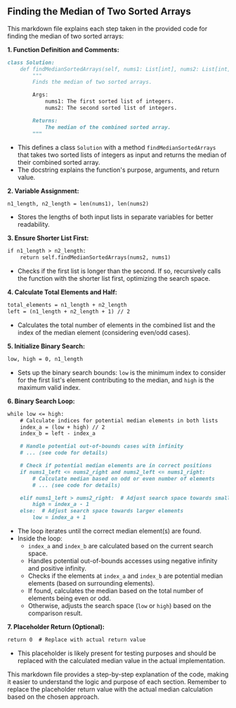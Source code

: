 ## Finding the Median of Two Sorted Arrays

This markdown file explains each step taken in the provided code for finding the median of two sorted arrays:

**1. Function Definition and Comments:**

```markdown
class Solution:
    def findMedianSortedArrays(self, nums1: List[int], nums2: List[int]) -> float:
        """
        Finds the median of two sorted arrays.

        Args:
            nums1: The first sorted list of integers.
            nums2: The second sorted list of integers.

        Returns:
            The median of the combined sorted array.
        """
```

- This defines a class `Solution` with a method `findMedianSortedArrays` that takes two sorted lists of integers as input and returns the median of their combined sorted array.
- The docstring explains the function's purpose, arguments, and return value.

**2. Variable Assignment:**

```markdown
n1_length, n2_length = len(nums1), len(nums2)
```

- Stores the lengths of both input lists in separate variables for better readability.

**3. Ensure Shorter List First:**

```markdown
if n1_length > n2_length:
    return self.findMedianSortedArrays(nums2, nums1)
```

- Checks if the first list is longer than the second. If so, recursively calls the function with the shorter list first, optimizing the search space.

**4. Calculate Total Elements and Half:**

```markdown
total_elements = n1_length + n2_length
left = (n1_length + n2_length + 1) // 2
```

- Calculates the total number of elements in the combined list and the index of the median element (considering even/odd cases).

**5. Initialize Binary Search:**

```markdown
low, high = 0, n1_length
```

- Sets up the binary search bounds: `low` is the minimum index to consider for the first list's element contributing to the median, and `high` is the maximum valid index.

**6. Binary Search Loop:**

```markdown
while low <= high:
    # Calculate indices for potential median elements in both lists
    index_a = (low + high) // 2
    index_b = left - index_a

    # Handle potential out-of-bounds cases with infinity
    # ... (see code for details)

    # Check if potential median elements are in correct positions
    if nums1_left <= nums2_right and nums2_left <= nums1_right:
        # Calculate median based on odd or even number of elements
        # ... (see code for details)

    elif nums1_left > nums2_right:  # Adjust search space towards smaller elements
        high = index_a - 1
    else:  # Adjust search space towards larger elements
        low = index_a + 1
```

- The loop iterates until the correct median element(s) are found.
- Inside the loop:
    - `index_a` and `index_b` are calculated based on the current search space.
    - Handles potential out-of-bounds accesses using negative infinity and positive infinity.
    - Checks if the elements at `index_a` and `index_b` are potential median elements (based on surrounding elements).
    - If found, calculates the median based on the total number of elements being even or odd.
    - Otherwise, adjusts the search space (`low` or `high`) based on the comparison result.

**7. Placeholder Return (Optional):**

```markdown
return 0  # Replace with actual return value
```

- This placeholder is likely present for testing purposes and should be replaced with the calculated median value in the actual implementation.

This markdown file provides a step-by-step explanation of the code, making it easier to understand the logic and purpose of each section. Remember to replace the placeholder return value with the actual median calculation based on the chosen approach.